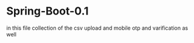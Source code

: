 # Spring-Boot-0.1

in this file collection of the csv upload and  mobile otp and varification as well
